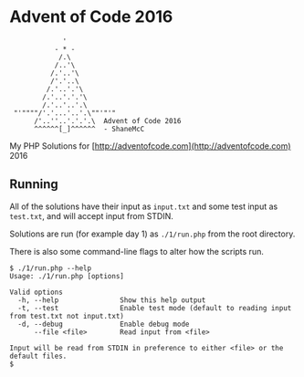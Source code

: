 # Advent of Code 2016

```
             '
           - * -
            /.\
           /..'\
          /.'..'\
          /'.'..\
         /.'..'.'\
        /.'..'.'.'\
        /.'..'..'.\
 "'""""/'.'...'..'.\""'"'"
      /'..''..'.'.'.\  Advent of Code 2016
      ^^^^^^[_]^^^^^^  - ShaneMcC
```

My PHP Solutions for [http://adventofcode.com](http://adventofcode.com) 2016

## Running

All of the solutions have their input as `input.txt` and some test input as `test.txt`, and will accept input from STDIN.

Solutions are run (for example day 1) as `./1/run.php` from the root directory.

There is also some command-line flags to alter how the scripts run.

```
$ ./1/run.php --help
Usage: ./1/run.php [options]

Valid options
  -h, --help               Show this help output
  -t, --test               Enable test mode (default to reading input from test.txt not input.txt)
  -d, --debug              Enable debug mode
      --file <file>        Read input from <file>

Input will be read from STDIN in preference to either <file> or the default files.
$
```
